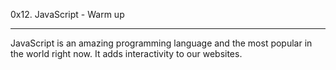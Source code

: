 0x12. JavaScript - Warm up
******************************

JavaScript is an amazing programming language and the most popular in the world right now. It adds interactivity to our websites. 
